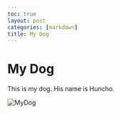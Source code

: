 ```yaml
---
toc: true
layout: post
categories: [markdown]
title: My Dog
---
```


# My Dog
This is my dog. His name is Huncho.

![MyDog]({{site.baseurl}}/images/dog.jpg)